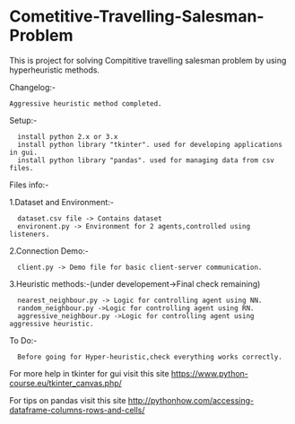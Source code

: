 # Cometitive-Travelling-Salesman-Problem

This is project for solving Compititive travelling salesman problem by using hyperheuristic methods.

Changelog:-
	
	Aggressive heuristic method completed.

Setup:-

      install python 2.x or 3.x
      install python library "tkinter". used for developing applications in gui.
      install python library "pandas". used for managing data from csv files.

Files info:-

1.Dataset and Environment:-

      dataset.csv file -> Contains dataset
      environent.py -> Environment for 2 agents,controlled using listeners.

2.Connection Demo:-
      
      client.py -> Demo file for basic client-server communication.
      
3.Heuristic methods:-(under developement->Final check remaining)
      
      nearest_neighbour.py -> Logic for controlling agent using NN.
      random_neighbour.py ->Logic for controlling agent using RN.
      aggressive_neighbour.py ->Logic for controlling agent using aggressive heuristic.
      

To Do:-
      
      Before going for Hyper-heuristic,check everything works correctly.
      



      
For more help in tkinter for gui visit this site https://www.python-course.eu/tkinter_canvas.php/

For tips on pandas visit this site http://pythonhow.com/accessing-dataframe-columns-rows-and-cells/
